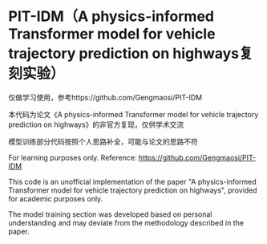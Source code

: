 # PIT-IDM（A physics-informed Transformer model for vehicle trajectory prediction on highways复刻实验）
仅做学习使用，参考https://github.com/Gengmaosi/PIT-IDM 

本代码为论文《A physics-informed Transformer model for vehicle trajectory prediction on highways》的非官方复现，仅供学术交流

模型训练部分代码按照个人思路补全，可能与论文的思路不符

For learning purposes only. Reference: https://github.com/Gengmaosi/PIT-IDM

This code is an ​unofficial implementation of the paper "A physics-informed Transformer model for vehicle trajectory prediction on highways", provided ​for academic purposes only.

The model training section was developed based on personal understanding and ​may deviate from the methodology described in the paper.


